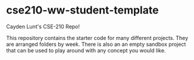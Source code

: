 # cse210-ww-student-template
Cayden Lunt's CSE-210 Repo!

This repository contains the starter code for many different projects. They are arranged folders by week. There is also an an empty sandbox project that can be used to play around with any concept you would like.
